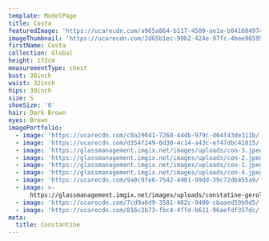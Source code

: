 ```yaml
---
template: ModelPage
title: Costa
featuredImage: 'https://ucarecdn.com/a965a864-b117-4509-ae1a-b0416049749f/'
imageThumbnail: 'https://ucarecdn.com/2d65b1ec-99b2-424e-97fc-4bee965953a8/'
firstName: Costa
collection: Global
height: 172cm
measurementType: chest
bust: 38inch
waist: 32inch
hips: 39inch
size: S
shoeSize: '8'
hair: Dark Brown
eyes: Brown
imagePortfolio:
  - image: 'https://ucarecdn.com/c8a29041-7268-444b-979c-d64f43de311b/'
  - image: 'https://ucarecdn.com/d354f249-0d30-4c14-a43c-ef47dbc41815/'
  - image: 'https://glassmanagement.imgix.net/images/uploads/con-3.jpeg'
  - image: 'https://glassmanagement.imgix.net/images/uploads/con-2.jpeg'
  - image: 'https://glassmanagement.imgix.net/images/uploads/con-1.jpeg'
  - image: 'https://glassmanagement.imgix.net/images/uploads/con-4.jpeg'
  - image: 'https://ucarecdn.com/9a0c9fe6-7542-4901-99dd-39c72db455a9/'
  - image: >-
      https://glassmanagement.imgix.net/images/uploads/constatine-gerolimos-25.jpg
  - image: 'https://ucarecdn.com/7cd9a6d9-3581-462c-9400-cbaaed59b9d5/'
  - image: 'https://ucarecdn.com/816c2b73-fbc4-4ffd-b611-96aefdf357dc/'
meta:
  title: Constantine
---
```


